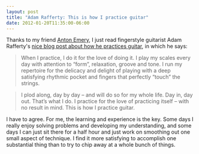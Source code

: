 ```yaml
---
layout: post
title: "Adam Rafferty: This is how I practice guitar"
date: 2012-01-20T11:35:00-06:00
---
```


Thanks to my friend <a href="http://www.celticfingerstyleguitar.com/">Anton Emery</a>, I just read fingerstyle guitarist Adam Rafferty's <a href="http://adamrafferty.wordpress.com/2012/01/20/this-is-how-i-practice-guitar/">nice blog post about how he practices guitar</a>, in which he says:



> When I practice, I do it for the love of doing it.  I play my scales every day with attention to “form”, relaxation, groove and tone.  I run my repertoire for the delicacy and delight of playing with a deep satisfying rhythmic pocket and fingers that perfectly “touch” the strings.

> I plod along, day by day – and will do so for my whole life.  Day in, day out.  That’s what I do.  I practice for the love of practicing itself – with no result in mind.  This is how I practice guitar.

I have to agree. For me, the learning and experience is the key. Some days I really enjoy solving problems and developing my understanding, and some days I can just sit there for a half hour and just work on smoothing out one small aspect of technique. I find it more satisfying to accomplish one substantial thing than to try to chip away at a whole bunch of things.

